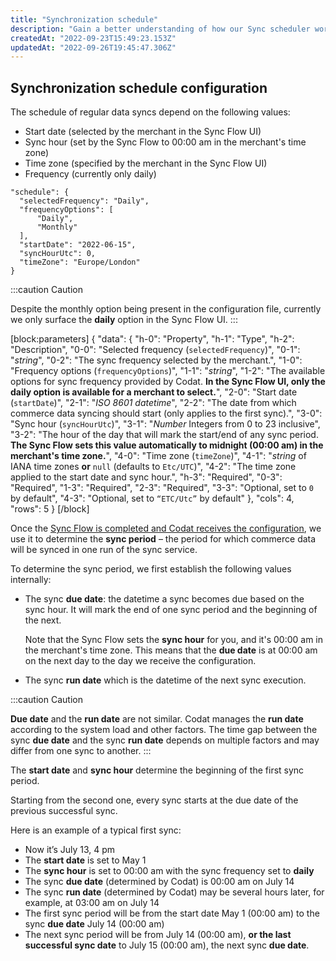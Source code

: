 ```yaml
---
title: "Synchronization schedule"
description: "Gain a better understanding of how our Sync scheduler works with the settings provided via the Sync Flow."
createdAt: "2022-09-23T15:49:23.153Z"
updatedAt: "2022-09-26T19:45:47.306Z"
---
```


## Synchronization schedule configuration

The schedule of regular data syncs depend on the following values:

- Start date (selected by the merchant in the Sync Flow UI)
- Sync hour (set by the Sync Flow to 00:00 am in the merchant's time zone)
- Time zone (specified by the merchant in the Sync Flow UI)
- Frequency (currently only daily)

```
"schedule": {
  "selectedFrequency": "Daily",
  "frequencyOptions": [
      "Daily",
      "Monthly"
  ],
  "startDate": "2022-06-15",
  "syncHourUtc": 0,
  "timeZone": "Europe/London"
}

```

:::caution Caution

Despite the monthly option being present in the configuration file, currently we only surface the **daily** option in the Sync Flow UI.
:::

[block:parameters]
{
"data": {
"h-0": "Property",
"h-1": "Type",
"h-2": "Description",
"0-0": "Selected frequency (`selectedFrequency`)",
"0-1": "_string_",
"0-2": "The sync frequency selected by the merchant.",
"1-0": "Frequency options (`frequencyOptions`)",
"1-1": "_string_",
"1-2": "The available options for sync frequency provided by Codat. **In the Sync Flow UI, only the daily option is available for a merchant to select.**",
"2-0": "Start date (`startDate`)",
"2-1": "_ISO 8601 datetime_",
"2-2": "The date from which commerce data syncing should start (only applies to the first sync).",
"3-0": "Sync hour (`syncHourUtc`)",
"3-1": "_Number_
Integers from 0 to 23 inclusive",
"3-2": "The hour of the day that will mark the start/end of any sync period. **The Sync Flow sets this value automatically to midnight (00:00 am) in the merchant's time zone.**",
"4-0": "Time zone (`timeZone`)",
"4-1": "_string_ of IANA time zones **or**
`null` (defaults to `Etc/UTC`)",
"4-2": "The time zone applied to the start date and sync hour.",
"h-3": "Required",
"0-3": "Required",
"1-3": "Required",
"2-3": "Required",
"3-3": "Optional, set to `0` by default",
"4-3": "Optional, set to `“ETC/Utc”` by default"
},
"cols": 4,
"rows": 5
}
[/block]

Once the [Sync Flow is completed and Codat receives the configuration](/implementing-codats-no-code-merchant-configuration), we use it to determine the **sync period** – the period for which commerce data will be synced in one run of the sync service.

To determine the sync period, we first establish the following values internally:

- The sync **due date**: the datetime a sync becomes due based on the sync hour. It will mark the end of one sync period and the beginning of the next.

  Note that the Sync Flow sets the **sync hour** for you, and it's 00:00 am in the merchant's time zone. This means that the **due date** is at 00:00 am on the next day to the day we receive the configuration.

- The sync **run date** which is the datetime of the next sync execution.

:::caution Caution

**Due date** and the **run date** are not similar. Codat manages the **run date** according to the system load and other factors. The time gap between the sync **due date** and the sync **run date** depends on multiple factors and may differ from one sync to another.
:::

The **start date** and **sync hour** determine the beginning of the first sync period.

Starting from the second one, every sync starts at the due date of the previous successful sync.

Here is an example of a typical first sync:

- Now it’s July 13, 4 pm
- The **start date** is set to May 1
- The **sync hour** is set to 00:00 am with the sync frequency set to **daily**
- The sync **due date** (determined by Codat) is 00:00 am on July 14
- The sync **run date** (determined by Codat) may be several hours later, for example, at 03:00 am on July 14
- The first sync period will be from the start date May 1 (00:00 am) to the sync **due date** July 14 (00:00 am)
- The next sync period will be from July 14 (00:00 am), **or the last successful sync date** to July 15 (00:00 am), the next sync **due date**.
